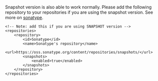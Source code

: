 Snapshot version is also able to work normally. Please add the following repository to your repositories if you are using the snapshot version. See more on [sonatype](https://oss.sonatype.org/content/repositories/snapshots/com/alibaba/innodb-java-reader/).

```
<!-- Note: add this if you are using SNAPSHOT version -->
<repositories>
    <repository>
        <id>Sonatype</id>
        <name>Sonatype's repository</name>
        <url>https://oss.sonatype.org/content/repositories/snapshots/</url>
        <snapshots>
            <enabled>true</enabled>
        </snapshots>
    </repository>
</repositories>
```